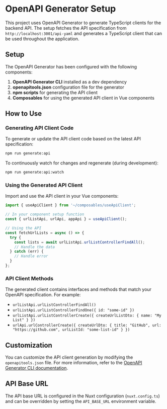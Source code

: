 # OpenAPI Generator Setup

This project uses OpenAPI Generator to generate TypeScript clients for the backend API. The setup fetches the API specification from `http://localhost:3001/api-yaml` and generates a TypeScript client that can be used throughout the application.

## Setup

The OpenAPI Generator has been configured with the following components:

1. **OpenAPI Generator CLI** installed as a dev dependency
2. **openapitools.json** configuration file for the generator
3. **npm scripts** for generating the API client
4. **Composables** for using the generated API client in Vue components

## How to Use

### Generating API Client Code

To generate or update the API client code based on the latest API specification:

```bash
npm run generate:api
```

To continuously watch for changes and regenerate (during development):

```bash
npm run generate:api:watch
```

### Using the Generated API Client

Import and use the API client in your Vue components:

```typescript
import { useApiClient } from '~/composables/useApiClient';

// In your component setup function
const { urlListApi, urlApi, appApi } = useApiClient();

// Using the API
const fetchUrlLists = async () => {
  try {
    const lists = await urlListApi.urlListControllerFindAll();
    // Handle the data
  } catch (err) {
    // Handle error
  }
};
```

### API Client Methods

The generated client contains interfaces and methods that match your OpenAPI specification. For example:

- `urlListApi.urlListControllerFindAll()`
- `urlListApi.urlListControllerFindOne({ id: "some-id" })`
- `urlListApi.urlListControllerCreate({ createUrlListDto: { name: "My List" } })`
- `urlApi.urlControllerCreate({ createUrlDto: { title: "GitHub", url: "https://github.com", urlListId: "some-list-id" } })`

## Customization

You can customize the API client generation by modifying the `openapitools.json` file. For more information, refer to the [OpenAPI Generator CLI documentation](https://www.npmjs.com/package/@openapitools/openapi-generator-cli).

## API Base URL

The API base URL is configured in the Nuxt configuration (`nuxt.config.ts`) and can be overridden by setting the `API_BASE_URL` environment variable.
